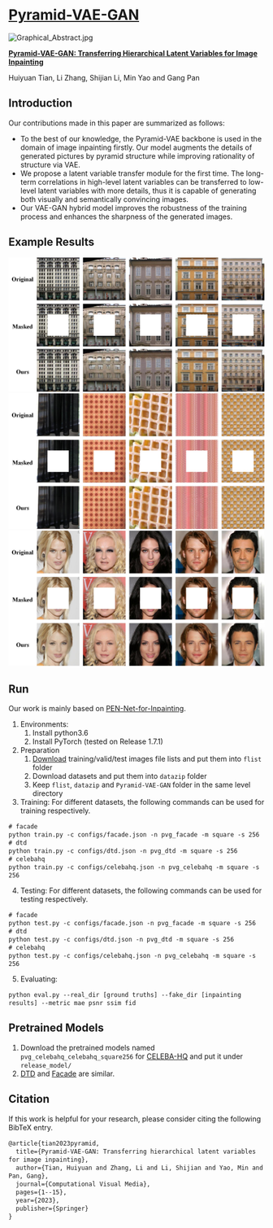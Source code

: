 
# **[Pyramid-VAE-GAN](https://link.springer.com/article/10.1007/s41095-022-0331-3)**

![Graphical_Abstract.jpg](https://github.com/thy960112/Pyramid-VAE-GAN/blob/main/figures/Graphical_Abstract.jpg)

**[Pyramid-VAE-GAN: Transferring Hierarchical Latent Variables for Image Inpainting](https://link.springer.com/article/10.1007/s41095-022-0331-3)**

Huiyuan Tian, Li Zhang, Shijian Li, Min Yao and Gang Pan

## Introduction

Our contributions made in this paper are summarized as follows:

- To the best of our knowledge, the Pyramid-VAE backbone is used in the domain of image inpainting firstly. Our model augments the details of generated pictures by pyramid structure while improving rationality of structure via VAE.
- We propose a latent variable transfer module for the first time. The long-term correlations in high-level latent variables can be transferred to low-level latent variables with more details, thus it is capable of generating both visually and semantically convincing images.
- Our VAE-GAN hybrid model improves the robustness of the training process and enhances the sharpness of the generated images.

## Example Results

![facade.jpg](https://github.com/thy960112/Pyramid-VAE-GAN/blob/main/figures/facade.jpg)
![dtd.jpg](https://github.com/thy960112/Pyramid-VAE-GAN/blob/main/figures/dtd.jpg)
![celebahq.jpg](https://github.com/thy960112/Pyramid-VAE-GAN/blob/main/figures/celebahq.jpg)

## Run

Our work is mainly based on [PEN-Net-for-Inpainting](https://github.com/researchmm/PEN-Net-for-Inpainting).

1. Environments:
	1. Install python3.6
	2. Install PyTorch (tested on Release 1.7.1)
2. Preparation
	1. [Download](https://pan.baidu.com/s/1mD3jY49bNn3DK5ah6--fRA?pwd=k68x) training/valid/test images file lists and put them into `flist` folder
	2. Download datasets and put them into `datazip` folder
	3. Keep `flist`, `datazip` and `Pyramid-VAE-GAN` folder in the same level directory
3. Training: For different datasets, the following commands can be used for training respectively.

```Shell
# facade
python train.py -c configs/facade.json -n pvg_facade -m square -s 256
# dtd
python train.py -c configs/dtd.json -n pvg_dtd -m square -s 256
# celebahq 
python train.py -c configs/celebahq.json -n pvg_celebahq -m square -s 256
```

4. Testing: For different datasets, the following commands can be used for testing respectively.

```Shell
# facade
python test.py -c configs/facade.json -n pvg_facade -m square -s 256
# dtd
python test.py -c configs/dtd.json -n pvg_dtd -m square -s 256
# celebahq
python test.py -c configs/celebahq.json -n pvg_celebahq -m square -s 256
```

5. Evaluating:

```Shell
python eval.py --real_dir [ground truths] --fake_dir [inpainting results] --metric mae psnr ssim fid
```

## Pretrained Models

1. Download the pretrained models named `pvg_celebahq_celebahq_square256` for [CELEBA-HQ](https://pan.baidu.com/s/1g2uI1fY7w5s-EqR5NLACew?pwd=emc3) and put it under `release_model/`
2. [DTD](https://pan.baidu.com/s/1tyZUSZEejM425XtzLdpxxg?pwd=786p) and [Facade](https://pan.baidu.com/s/1t__JM61XaPRjB4mmHXgDGA?pwd=af4h) are similar.

## Citation
If this work is helpful for your research, please consider citing the following BibTeX entry.
```
@article{tian2023pyramid,
  title={Pyramid-VAE-GAN: Transferring hierarchical latent variables for image inpainting},
  author={Tian, Huiyuan and Zhang, Li and Li, Shijian and Yao, Min and Pan, Gang},
  journal={Computational Visual Media},
  pages={1--15},
  year={2023},
  publisher={Springer}
}
 ```

